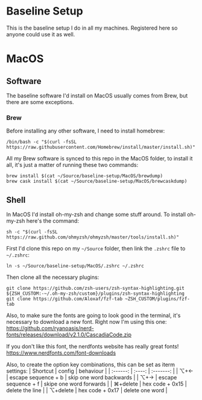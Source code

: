 # Baseline Setup

This is the baseline setup I do in all my machines. Registered here so anyone could use it as well.

# MacOS

## Software

The baseline software I'd install on MacOS usually comes from Brew, but there are some exceptions.

### Brew

Before installing any other software, I need to install homebrew:

```
/bin/bash -c "$(curl -fsSL https://raw.githubusercontent.com/Homebrew/install/master/install.sh)"
```

All my Brew software is synced to this repo in the MacOS folder, to install it all, it's just a matter of running these two commands:

```shell
brew install $(cat ~/Source/baseline-setup/MacOS/brewdump)
brew cask install $(cat ~/Source/baseline-setup/MacOS/brewcaskdump)
```

## Shell

In MacOS I'd install oh-my-zsh and change some stuff around.
To install oh-my-zsh here's the command:
```shell
sh -c "$(curl -fsSL https://raw.github.com/ohmyzsh/ohmyzsh/master/tools/install.sh)"
```
First I'd clone this repo on my `~/Source` folder, then link the `.zshrc` file to `~/.zshrc`:

```shell
ln -s ~/Source/baseline-setup/MacOS/.zshrc ~/.zshrc
```

Then clone all the necessary plugins:

```shell
git clone https://github.com/zsh-users/zsh-syntax-highlighting.git ${ZSH_CUSTOM:-~/.oh-my-zsh/custom}/plugins/zsh-syntax-highlighting
git clone https://github.com/Aloxaf/fzf-tab ~ZSH_CUSTOM/plugins/fzf-tab
```

Also, to make sure the fonts are going to look good in the terminal, it's necessary to download a new font. Right now I'm using this one:
https://github.com/ryanoasis/nerd-fonts/releases/download/v2.1.0/CascadiaCode.zip

If you don't like this font, the nerdfonts website has really great fonts!
https://www.nerdfonts.com/font-downloads

Also, to create the option key combinations, this can be set as iterm settings:
| Shortcut | config | behaviour | 
| :------: | :----: | :-------: |
| ⌥+← | escape sequence + b | skip one word backwards | 
| ⌥+→ | escape sequence + f | skipe one word forwards | 
| ⌘+delete | hex code + 0x15 | delete the line |
| ⌥+delete | hex code + 0x17 | delete one word | 
